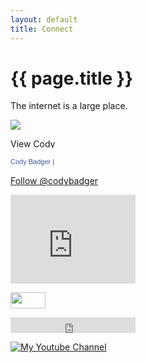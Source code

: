 ```yaml
---
layout: default
title: Connect
---
```


# {{ page.title }}

The internet is a large place.

<a href="mailto:c@codycardbadger.com"><img src="http://www.aimamusic.it/wp-content/uploads/2012/10/email_us_button.png" /></a>

<a href="https://www.linkedin.com/pub/cody-badger/4/158/11b"><img src="https://static.licdn.com/scds/common/u/img/webpromo/btn_profile_bluetxt_80x15.png" width="80" height="15" border="0" alt="View Cody Badger's profile on LinkedIn"></a>

<a href="https://www.facebook.com/codybadger" title="Cody Badger" style="font-family: &quot;lucida grande&quot;,tahoma,verdana,arial,sans-serif; font-size: 11px; font-variant: normal; font-style: normal; font-weight: normal; color: #3B5998; text-decoration: none;" target="_TOP">Cody Badger</a><span style="font-family: &#039;lucida grande&#039;,tahoma,verdana,arial,sans-serif;font-size: 11px;line-height: 16px;font-variant: normal;font-style: normal;font-weight: normal;color: #555555;text-decoration: none;">&nbsp;|&nbsp;</span><br /><a href="https://www.facebook.com/codybadger" title="Cody Badger" target="_TOP"><img class="img" src="https://badge.facebook.com/badge/2502745.10096.1093797307.png" style="border: 0px;" alt="" /></a>

<a href="https://twitter.com/codybadger" class="twitter-follow-button" data-show-count="false">Follow @codybadger</a> <script>!function(d,s,id){var js,fjs=d.getElementsByTagName(s)[0],p=/^http:/.test(d.location)?'http':'https';if(!d.getElementById(id)){js=d.createElement(s);js.id=id;js.src=p+'://platform.twitter.com/widgets.js';fjs.parentNode.insertBefore(js,fjs);}}(document, 'script', 'twitter-wjs');</script>

<iframe src="http://githubbadge.appspot.com/codybadger?a=0" style="border: 0;height: 142px;width: 200px;overflow: hidden;" frameBorder="0"></iframe>

<a href="http://www.flickr.com/photos/codybadger/" title="See my photos on Flickr!"><img src="https://s.yimg.com/pw/images/goodies/white-flickr.png" width="56" height="26" alt=""></a>

<iframe src="https://embed.spotify.com/follow/1/?uri=spotify:artist:1vCWHaC5f2uS3yhpwWbIA6&size=basic&theme=light&show-count=0" width="200" height="25" scrolling="no" frameborder="0" style="border:none; overflow:hidden;" allowtransparency="true"></iframe>

<a href="https://www.youtube.com/user/codybadger"><img src="http://youtube.com/yt/img/logo_1x.png" title="My Youtube Channel" /></a>

